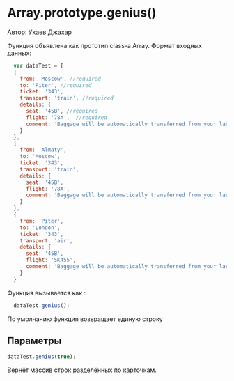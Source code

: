 

# Array.prototype.genius()
Автор: Ухаев Джахар


Функция объявлена как прототип class-a Array. 
Формат входных данных:
```javascript
  var dataTest = [
  {
    from: 'Moscow', //required
    to: 'Piter', //required
    ticket: '343', 
    transport: 'train', //required
    details: { 
      seat: '45B', //required
      flight: '78A',  //required
      comment: 'Baggage will be automatically transferred from your last leg' //optional
    }
  },
  {
    from: 'Almaty',
    to: 'Moscow',
    ticket: '343',
    transport: 'train',
    details: {
      seat: '45B',
      flight: '78A',
      comment: 'Baggage will be automatically transferred from your last leg'
    }
  },
  {
    from: 'Piter',
    to: 'London',
    ticket: '343',
    transport: 'air',
    details: {
      seat: '45B',
      flight: 'SK455',
      comment: 'Baggage will be automatically transferred from your last leg'
    }
  }
```
    
    
Функция вызывается как :
```javascript
  dataTest.genius();
```

По умолчанию функция возвращает единую строку

Параметры
--------------
```javascript
dataTest.genius(true);
```
Вернёт массив строк разделённых по карточкам.
